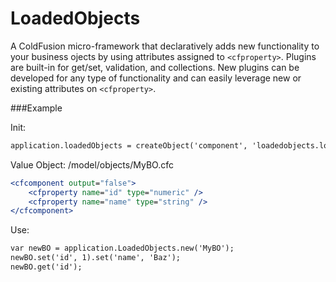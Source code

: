 LoadedObjects
=============

A ColdFusion micro-framework that declaratively adds new functionality to your business ojects by using attributes assigned to `<cfproperty>`. Plugins are built-in for get/set, validation, and collections. New plugins can be developed for any type of functionality and can easily leverage new or existing attributes on `<cfproperty>`.

###Example

Init:
```ColdFusion
application.loadedObjects = createObject('component', 'loadedobjects.loadedobjects').init(ObjectPathPrefix = 'model.objects');
```

Value Object: /model/objects/MyBO.cfc
```ColdFusion
<cfcomponent output="false">
	<cfproperty name="id" type="numeric" />
	<cfproperty name="name" type="string" />
</cfcomponent>
```

Use:
```ColdFusion
var newBO = application.LoadedObjects.new('MyBO');
newBO.set('id', 1).set('name', 'Baz');
newBO.get('id');
```
